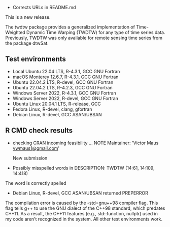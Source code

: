 * Corrects URLs in README.md

This is a new release.

The twdtw package provides a generalized implementation of Time-Weighted Dynamic Time Warping (TWDTW) for any type of time series data.
Previously, TWDTW was only available for remote sensing time series from the package dtwSat.

## Test environments

* Local Ubuntu 22.04 LTS, R-4.3.1, GCC GNU Fortran
* macOS Monterey 12.6.7, R-4.3.1, GCC GNU Fortran
* Ubuntu 22.04.2 LTS, R-devel, GCC GNU Fortran
* Ubuntu 22.04.2 LTS, R-4.2.3, GCC GNU Fortran
* Windows Server 2022, R-4.3.1, GCC GNU Fortran
* Windows Server 2022, R-devel, GCC GNU Fortran
* Ubuntu Linux 20.04.1 LTS, R-release, GCC
* Fedora Linux, R-devel, clang, gfortran
* Debian Linux, R-devel, GCC ASAN/UBSAN

## R CMD check results

* checking CRAN incoming feasibility ... NOTE
  Maintainer: 'Victor Maus <vwmaus1@gmail.com>'
  
  New submission

* Possibly misspelled words in DESCRIPTION: TWDTW (14:61, 14:109, 14:418)
  
The word is correctly spelled

* Debian Linux, R-devel, GCC ASAN/UBSAN returned PREPERROR

The compilation error is caused by the -std=gnu++98 compiler flag. This flag tells g++ to use the GNU dialect of the C++98 standard, which predates C++11. As a result, the C++11 features (e.g., std::function, nullptr) used in my code aren't recognized in the system. All other test environments work.
